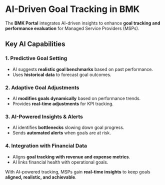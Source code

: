 # AI-Driven Goal Tracking in BMK

The **BMK Portal** integrates AI-driven insights to enhance **goal tracking and performance evaluation** for Managed Service Providers (MSPs).

## Key AI Capabilities

### 1. Predictive Goal Setting
- AI suggests **realistic goal benchmarks** based on past performance.
- Uses **historical data** to forecast goal outcomes.

### 2. Adaptive Goal Adjustments
- AI **modifies goals dynamically** based on performance trends.
- Provides **real-time adjustments** for KPI tracking.

### 3. AI-Powered Insights & Alerts
- AI identifies **bottlenecks** slowing down goal progress.
- Sends **automated alerts** when goals are at risk.

### 4. Integration with Financial Data
- Aligns **goal tracking with revenue and expense metrics**.
- AI links financial health with operational goals.

With AI-powered tracking, MSPs gain **real-time insights** to keep goals **aligned, realistic, and achievable**.

